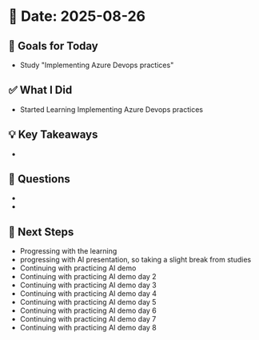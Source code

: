 # 📅 Date: 2025-08-26

## 🎯 Goals for Today

- Study "Implementing Azure Devops practices"

## ✅ What I Did

- Started Learning Implementing Azure Devops practices

## 💡 Key Takeaways

-

## 🧠 Questions

-
-

## 📌 Next Steps

- Progressing with the learning
- progressing with AI presentation, so taking a slight break from studies
- Continuing with practicing AI demo
- Continuing with practicing AI demo day 2
- Continuing with practicing AI demo day 3
- Continuing with practicing AI demo day 4
- Continuing with practicing AI demo day 5
- Continuing with practicing AI demo day 6
- Continuing with practicing AI demo day 7
- Continuing with practicing AI demo day 8
